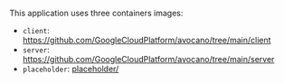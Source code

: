 This application uses three containers images:

 * `client`: https://github.com/GoogleCloudPlatform/avocano/tree/main/client
 * `server`: https://github.com/GoogleCloudPlatform/avocano/tree/main/server
 * `placeholder`: [placeholder/](placeholder/)
